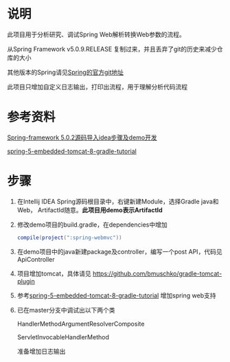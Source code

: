 

# 说明

此项目用于分析研究、调试Spring Web解析转换Web参数的流程。

从Spring Framework v5.0.9.RELEASE 复制过来，并且丢弃了git的历史来减少仓库的大小

其他版本的Spring请见[Spring的官方git地址](https://github.com/spring-projects/spring-framework)

此项目只增加自定义日志输出，打印出流程，用于理解分析代码流程



# 参考资料

[Spring-framework 5.0.2源码导入idea步骤及demo开发](https://zhouxiaowu.coding.me/2018/07/21/Spring-framework-5-0-2%E6%BA%90%E7%A0%81%E5%AF%BC%E5%85%A5idea%E6%AD%A5%E9%AA%A4%E5%8F%8Ademo%E5%BC%80%E5%8F%91/)

[spring-5-embedded-tomcat-8-gradle-tutorial](https://auth0.com/blog/spring-5-embedded-tomcat-8-gradle-tutorial/)

# 步骤

1. 在Intellij IDEA Spring源码根目录中，右键新建Module，选择Gradle java和Web， ArtifactId随意。**此项目用demo表示ArtifactId**

2. 修改demo项目的build.gradle，在dependencies中增加

   ```java
   compile(project(":spring-webmvc"))
   ```

3. 在demo项目中的java新建package及controller，编写一个post API，代码见ApiController

4. 项目增加tomcat，具体请见 https://github.com/bmuschko/gradle-tomcat-plugin

5. 参考[spring-5-embedded-tomcat-8-gradle-tutorial](https://auth0.com/blog/spring-5-embedded-tomcat-8-gradle-tutorial/) 增加spring web支持

6. 已在master分支中调试出以下两个类

   HandlerMethodArgumentResolverComposite

   ServletInvocableHandlerMethod

   准备增加日志输出